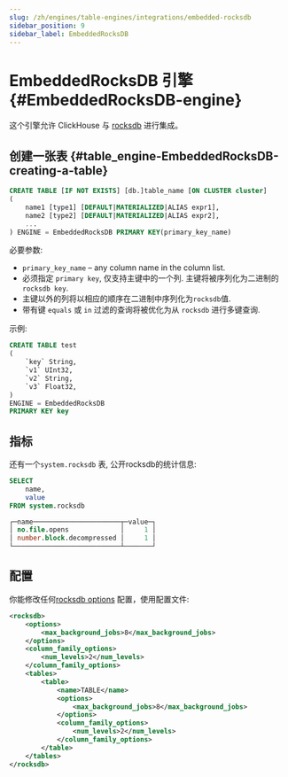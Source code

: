 ```yaml
---
slug: /zh/engines/table-engines/integrations/embedded-rocksdb
sidebar_position: 9
sidebar_label: EmbeddedRocksDB
---
```


# EmbeddedRocksDB 引擎 {#EmbeddedRocksDB-engine}

这个引擎允许 ClickHouse 与 [rocksdb](http://rocksdb.org/) 进行集成。

## 创建一张表 {#table_engine-EmbeddedRocksDB-creating-a-table}

``` sql
CREATE TABLE [IF NOT EXISTS] [db.]table_name [ON CLUSTER cluster]
(
    name1 [type1] [DEFAULT|MATERIALIZED|ALIAS expr1],
    name2 [type2] [DEFAULT|MATERIALIZED|ALIAS expr2],
    ...
) ENGINE = EmbeddedRocksDB PRIMARY KEY(primary_key_name)
```

必要参数:

-  `primary_key_name` – any column name in the column list.
- 必须指定 `primary key`, 仅支持主键中的一个列. 主键将被序列化为二进制的`rocksdb key`.
- 主键以外的列将以相应的顺序在二进制中序列化为`rocksdb`值.
- 带有键 `equals` 或 `in` 过滤的查询将被优化为从 `rocksdb` 进行多键查询.

示例:

``` sql
CREATE TABLE test
(
    `key` String,
    `v1` UInt32,
    `v2` String,
    `v3` Float32,
)
ENGINE = EmbeddedRocksDB
PRIMARY KEY key
```
## 指标

还有一个`system.rocksdb` 表, 公开rocksdb的统计信息:

```sql
SELECT
    name,
    value
FROM system.rocksdb

┌─name──────────────────────┬─value─┐
│ no.file.opens             │     1 │
│ number.block.decompressed │     1 │
└───────────────────────────┴───────┘
```

## 配置

你能修改任何[rocksdb options](https://github.com/facebook/rocksdb/wiki/Option-String-and-Option-Map) 配置，使用配置文件:

```xml
<rocksdb>
    <options>
        <max_background_jobs>8</max_background_jobs>
    </options>
    <column_family_options>
        <num_levels>2</num_levels>
    </column_family_options>
    <tables>
        <table>
            <name>TABLE</name>
            <options>
                <max_background_jobs>8</max_background_jobs>
            </options>
            <column_family_options>
                <num_levels>2</num_levels>
            </column_family_options>
        </table>
    </tables>
</rocksdb>
```


